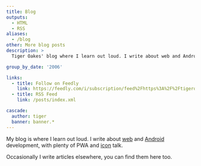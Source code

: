 ```yaml
---
title: Blog
outputs:
  - HTML
  - RSS
aliases:
  - /blog
other: More blog posts
description: >
  Tiger Oakes' blog where I learn out loud. I write about web and Android development, with plenty of PWA and icon talk.

group_by_date: '2006'

links:
  - title: Follow on Feedly
    link: https://feedly.com/i/subscription/feed%2Fhttps%3A%2F%2Ftigeroakes.com%2Fposts%2Findex.xml
  - title: RSS Feed
    link: /posts/index.xml

cascade:
  author: tiger
  banner: banner.*
---
```


My blog is where I learn out loud. I write about [web](tags/web/) and [Android](tags/android/) development, with plenty of PWA and [icon](tags/icons/) talk.

Occasionally I write articles elsewhere, you can find them here too.
